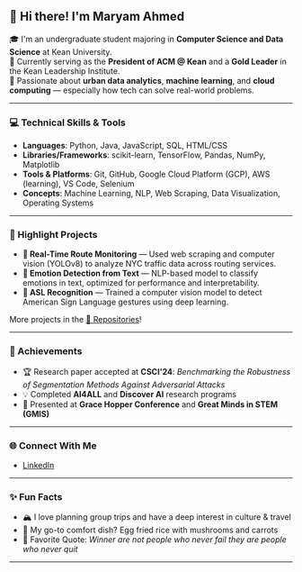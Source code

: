 ## 👋 Hi there! I'm Maryam Ahmed

🎓 I'm an undergraduate student majoring in **Computer Science and Data Science** at Kean University.  
💼 Currently serving as the **President of ACM @ Kean** and a **Gold Leader** in the Kean Leadership Institute.  
🔬 Passionate about **urban data analytics**, **machine learning**, and **cloud computing** — especially how tech can solve real-world problems.

---

### 💻 Technical Skills & Tools
- **Languages**: Python, Java, JavaScript, SQL, HTML/CSS  
- **Libraries/Frameworks**: scikit-learn, TensorFlow, Pandas, NumPy, Matplotlib  
- **Tools & Platforms**: Git, GitHub, Google Cloud Platform (GCP), AWS (learning), VS Code, Selenium  
- **Concepts**: Machine Learning, NLP, Web Scraping, Data Visualization, Operating Systems

---

### 🌟 Highlight Projects
- **🚗 Real-Time Route Monitoring** — Used web scraping and computer vision (YOLOv8) to analyze NYC traffic data across routing services.
- **🧠 Emotion Detection from Text** — NLP-based model to classify emotions in text, optimized for performance and interpretability.
- **🤖 ASL Recognition** — Trained a computer vision model to detect American Sign Language gestures using deep learning.

More projects in the [📂 Repositories](https://github.com/<your-username>?tab=repositories)!

---

### 📌 Achievements
- 🏆 Research paper accepted at **CSCI'24**: *Benchmarking the Robustness of Segmentation Methods Against Adversarial Attacks*
- 💡 Completed **AI4ALL** and **Discover AI** research programs
- 💬 Presented at **Grace Hopper Conference** and **Great Minds in STEM (GMIS)**

---

### 🌐 Connect With Me
- [LinkedIn]([https://www.linkedin.com/in/maryam-ahmed/](https://www.linkedin.com/in/maryam-ahmed-555813241/))  
<!-- - [Personal Website](https://yourwebsite.com) -->  
<!-- - [Twitter](https://twitter.com/yourhandle) -->

---

### ✨ Fun Facts
- 🏔️ I love planning group trips and have a deep interest in culture & travel  
- 🍳 My go-to comfort dish? Egg fried rice with mushrooms and carrots  
- 💬 Favorite Quote: *Winner are not people who never fail they are people who never quit*

---

<!-- GitHub Stats, Badges, etc. can go here -->
